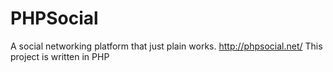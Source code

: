 PHPSocial
=========

A social networking platform that just plain works. http://phpsocial.net/
This project is written in PHP